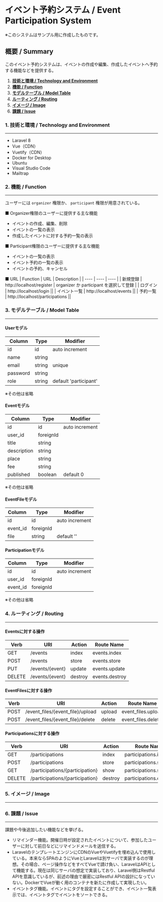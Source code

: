 # イベント予約システム / Event Participation System

※このシステムはサンプル用に作成したものです。

## __概要 / Summary__
このイベント予約システムは、イベントの作成や編集、作成したイベントへ予約する機能などを提供する。<br>

1. [__技術と環境 / Technology and Environment__](#technology-and-environment)
2. [__機能 / Function__](#function)
3. [__モデルテーブル / Model Table__](#model-table)
4. [__ルーティング / Routing__](#routing)
5. [__イメージ / Image__](#image)
6. [__課題 / Issue__](#issue)


<a id="technology-and-environment"></a>
### 1. __技術と環境 / Technology and Environment__
---
* Laravel 8
* Vue（CDN）
* Vuetify（CDN）
* Docker for Desktop
* Ubuntu
* Visual Studio Code
* Mailtrap

<a id="function"></a>
### 2. __機能 / Function__
---
ユーザーには `organizer` 権限か、 `participant` 権限が用意されている。<br>

■ Organizer権限のユーザーに提供する主な機能
* イベントの作成、編集、削除
* イベントの一覧の表示
* 作成したイベントに対する予約一覧の表示

■ Participant権限のユーザーに提供する主な機能
* イベントの一覧の表示
* イベント予約の一覧の表示
* イベントの予約、キャンセル

■ URL
| Function | URL | Description |
| ---- | ---- | ---- |
| 新規登録 | http://localhost/register | organizer か participant を選択して登録 |
| ログイン | http://localhost/login ||
| イベント一覧 | http://localhost/events ||
| 予約一覧 | http://localhost/participations ||

<a id="model-table"></a>
### 3. __モデルテーブル / Model Table__
---

#### __Userモデル__

| Column | Type | Modifier |
| ---- | ---- | ---- |
| id | id | auto increment |
| name | string ||
| email | string | unique |
| password | string ||
| role | string | default 'participant' |

※その他は省略

#### __Eventモデル__

| Column | Type | Modifier |
| ---- | ---- | ---- |
| id | id | auto increment |
| user_id | foreignId ||
| title | string ||
| description | string ||
| place | string ||
| fee | string ||
| published | boolean | default 0 |

※その他は省略

#### __EventFileモデル__

| Column | Type | Modifier |
| ---- | ---- | ---- |
| id | id | auto increment |
| event_id | foreignId ||
| file | string | default '' |

#### __Participationモデル__

| Column | Type | Modifier |
| ---- | ---- | ---- |
| id | id | auto increment |
| user_id | foreignId ||
| event_id | foreignId ||

※その他は省略

<a id="routing"></a>
### 4. __ルーティング / Routing__
---

#### __Eventsに対する操作__

| Verb | URI | Action | Route Name |
| ---- | ---- | ---- | ---- |
| GET | /events | index | events.index |
| POST | /events | store | events.store |
| PUT | /events/{event} | update | events.update |
| DELETE | /events/{event} | destroy | events.destroy |

#### __EventFilesに対する操作__

| Verb | URI | Action | Route Name |
| ---- | ---- | ---- | ---- |
| POST | /event_files/{event_file}/upload | upload | event_files.upload |
| POST | /event_files/{event_file}/delete | delete | event_files.delete |

#### __Participationsに対する操作__

| Verb | URI | Action | Route Name |
| ---- | ---- | ---- | ---- |
| GET | /participations | index | participations.index |
| POST | /participations | store | participations.store |
| GET | /participations/{participation} | show | participations.show |
| DELETE | /participations/{participation} | destroy | participations.destroy |

<a id="image"></a>
### 5. __イメージ / Image__
---

<a id="issue"></a>
### 6. __課題 / Issue__
---

課題や今後追加したい機能などを挙げる。

* リマインダー機能。開催日時が設定されたイベントについて、参加したユーザーに対して前日などにリマインドメールを送信する。
* LaravelのテンプレートエンジンにCDNのVueやVuetifyを埋め込んで使用している。本来ならSPAのようにVueとLaravelは別サーバで実装するのが理想。その場合、ページ操作などをすべてVueで請け負い、LaravelはAPIとして機能する。現在は同じサーバの想定で実装しており、Laravel側はRestful APIを意識しているが、前述の理由で厳密にはRestful APIの設計になっていない。DockerでVueが動く用のコンテナを新たに作成して実現したい。
* イベントタグ機能。イベントにタグを設定することができ、イベント一覧表示では、イベントタグでイベントをソートできる。